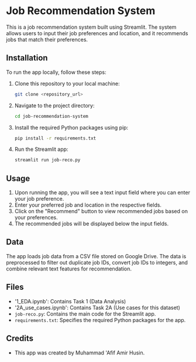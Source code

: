 # Job Recommendation System

This is a job recommendation system built using Streamlit. The system allows users to input their job preferences and location, and it recommends jobs that match their preferences.

## Installation

To run the app locally, follow these steps:

1. Clone this repository to your local machine:

    ```bash
    git clone <repository_url>
    ```

2. Navigate to the project directory:

    ```bash
    cd job-recommendation-system
    ```

3. Install the required Python packages using pip:

    ```bash
    pip install -r requirements.txt
    ```

4. Run the Streamlit app:

    ```bash
    streamlit run job-reco.py
    ```

## Usage

1. Upon running the app, you will see a text input field where you can enter your job preference.
2. Enter your preferred job and location in the respective fields.
3. Click on the "Recommend" button to view recommended jobs based on your preferences.
4. The recommended jobs will be displayed below the input fields.

## Data

The app loads job data from a CSV file stored on Google Drive. The data is preprocessed to filter out duplicate job IDs, convert job IDs to integers, and combine relevant text features for recommendation.

## Files

- '1_EDA.ipynb': Contains Task 1 (Data Analysis)
- '2A_use_cases.ipynb': Contains Task 2A (Use cases for this dataset)
- `job-reco.py`: Contains the main code for the Streamlit app.
- `requirements.txt`: Specifies the required Python packages for the app.

## Credits

- This app was created by Muhammad 'Afif Amir Husin.

